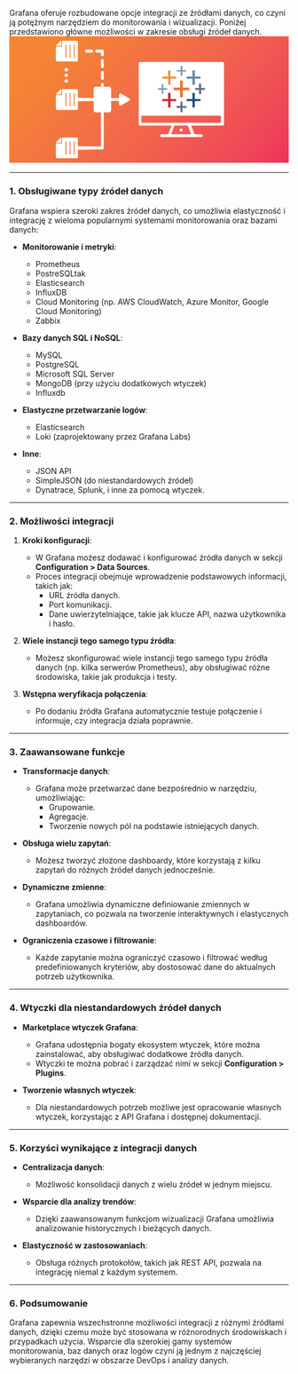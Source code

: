 Grafana oferuje rozbudowane opcje integracji ze źródłami danych, co czyni ją potężnym narzędziem do monitorowania i wizualizacji. Poniżej przedstawiono główne możliwości w zakresie obsługi źródeł danych.
![Datasources](/grafiki/013-data-sources.png)

---
### 1. Obsługiwane typy źródeł danych

Grafana wspiera szeroki zakres źródeł danych, co umożliwia elastyczność i integrację z wieloma popularnymi systemami monitorowania oraz bazami danych:

- **Monitorowanie i metryki**:
  - Prometheus
  - PostreSQLtak
  - Elasticsearch 
  - InfluxDB
  - Cloud Monitoring (np. AWS CloudWatch, Azure Monitor, Google Cloud Monitoring)
  - Zabbix

- **Bazy danych SQL i NoSQL**:
  - MySQL
  - PostgreSQL
  - Microsoft SQL Server
  - MongoDB (przy użyciu dodatkowych wtyczek)
  - Influxdb

- **Elastyczne przetwarzanie logów**:
  - Elasticsearch
  - Loki (zaprojektowany przez Grafana Labs)

- **Inne**:
  - JSON API
  - SimpleJSON (do niestandardowych źródeł)
  - Dynatrace, Splunk, i inne za pomocą wtyczek.

---

### 2. Możliwości integracji

1. **Kroki konfiguracji**:
   - W Grafana możesz dodawać i konfigurować źródła danych w sekcji **Configuration > Data Sources**.
   - Proces integracji obejmuje wprowadzenie podstawowych informacji, takich jak:
     - URL źródła danych.
     - Port komunikacji.
     - Dane uwierzytelniające, takie jak klucze API, nazwa użytkownika i hasło.

2. **Wiele instancji tego samego typu źródła**:
   - Możesz skonfigurować wiele instancji tego samego typu źródła danych (np. kilka serwerów Prometheus), aby obsługiwać różne środowiska, takie jak produkcja i testy.

3. **Wstępna weryfikacja połączenia**:
   - Po dodaniu źródła Grafana automatycznie testuje połączenie i informuje, czy integracja działa poprawnie.

---

### 3. Zaawansowane funkcje

- **Transformacje danych**:
  - Grafana może przetwarzać dane bezpośrednio w narzędziu, umożliwiając:
    - Grupowanie.
    - Agregacje.
    - Tworzenie nowych pól na podstawie istniejących danych.

- **Obsługa wielu zapytań**:
  - Możesz tworzyć złożone dashboardy, które korzystają z kilku zapytań do różnych źródeł danych jednocześnie.

- **Dynamiczne zmienne**:
  - Grafana umożliwia dynamiczne definiowanie zmiennych w zapytaniach, co pozwala na tworzenie interaktywnych i elastycznych dashboardów.

- **Ograniczenia czasowe i filtrowanie**:
  - Każde zapytanie można ograniczyć czasowo i filtrować według predefiniowanych kryteriów, aby dostosować dane do aktualnych potrzeb użytkownika.

---

### 4. Wtyczki dla niestandardowych źródeł danych

- **Marketplace wtyczek Grafana**:
  - Grafana udostępnia bogaty ekosystem wtyczek, które można zainstalować, aby obsługiwać dodatkowe źródła danych.
  - Wtyczki te można pobrać i zarządzać nimi w sekcji **Configuration > Plugins**.

- **Tworzenie własnych wtyczek**:
  - Dla niestandardowych potrzeb możliwe jest opracowanie własnych wtyczek, korzystając z API Grafana i dostępnej dokumentacji.

---

### 5. Korzyści wynikające z integracji danych

- **Centralizacja danych**:
  - Możliwość konsolidacji danych z wielu źródeł w jednym miejscu.

- **Wsparcie dla analizy trendów**:
  - Dzięki zaawansowanym funkcjom wizualizacji Grafana umożliwia analizowanie historycznych i bieżących danych.

- **Elastyczność w zastosowaniach**:
  - Obsługa różnych protokołów, takich jak REST API, pozwala na integrację niemal z każdym systemem.

---

### 6. Podsumowanie

Grafana zapewnia wszechstronne możliwości integracji z różnymi źródłami danych, dzięki czemu może być stosowana w różnorodnych środowiskach i przypadkach użycia. Wsparcie dla szerokiej gamy systemów monitorowania, baz danych oraz logów czyni ją jednym z najczęściej wybieranych narzędzi w obszarze DevOps i analizy danych.
